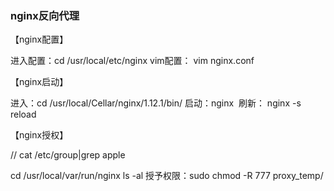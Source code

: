 ### nginx反向代理

【nginx配置】

进入配置：cd /usr/local/etc/nginx
vim配置： vim nginx.conf

【nginx启动】

进入：cd /usr/local/Cellar/nginx/1.12.1/bin/
启动：nginx 
刷新： nginx -s reload

【nginx授权】

// cat /etc/group|grep apple

cd /usr/local/var/run/nginx
ls -al
授予权限：sudo chmod -R 777 proxy_temp/

